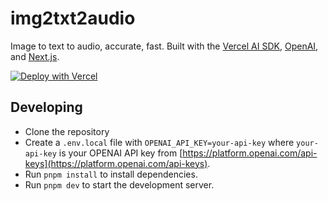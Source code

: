 # img2txt2audio

Image to text to audio, accurate, fast. Built with the [Vercel AI SDK](https://sdk.vercel.ai), [OpenAI](https://openai.com/), and [Next.js](https://nextjs.org).

[![Deploy with Vercel](https://vercel.com/button)](https://vercel.com/new/clone?repository-url=https%3A%2F%2Fgithub.com%2Fxiaoluoboding%2Fimg2txt2voice&env=OPENAI_API_KEY,UPSTASH_REDIS_REST_URL,UPSTASH_REDIS_REST_TOKEN&demo-title=img2txt2audio&demo-description=Image%20to%20text%20to%20audio%2C%20accurate%2C%20fast.&demo-url=https%3A%2F%2Fimg2txt2audio.vercel.app%2F&demo-image=https%3A%2F%2Fimg2txt2audio.vercel.app%2Fopengraph-image.png&skippable-integrations=1)

## Developing

- Clone the repository
- Create a `.env.local` file with `OPENAI_API_KEY=your-api-key` where `your-api-key` is your OPENAI API key from [https://platform.openai.com/api-keys](https://platform.openai.com/api-keys).
- Run `pnpm install` to install dependencies.
- Run `pnpm dev` to start the development server.
